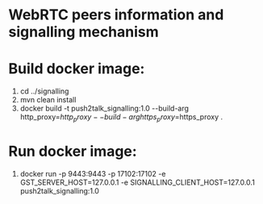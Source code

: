 # WebRTC peers information and signalling mechanism 

# Build docker image:
1. cd ../signalling
2. mvn clean install 
3. docker build -t push2talk_signalling:1.0 --build-arg http_proxy=$http_proxy --build-arg https_proxy=$https_proxy .

# Run docker image:
1. docker run -p 9443:9443 -p 17102:17102 -e GST_SERVER_HOST=127.0.0.1 -e SIGNALLING_CLIENT_HOST=127.0.0.1 push2talk_signalling:1.0